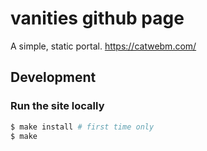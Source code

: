 vanities github page
=========================

A simple, static portal.
https://catwebm.com/


Development
-----------

### Run the site locally
```bash
$ make install # first time only
$ make
```
